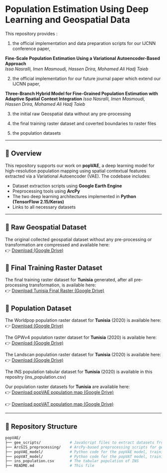 # Population Estimation Using Deep Learning and Geospatial Data
This repository provides :

1) the official implementation and data preparation scripts for our IJCNN conference paper,

**Fine-Scale Population Estimation Using a Variational Autoencoder-Based Approach**  
*Issa Nasralli, Imen Masmoudi, Hassen Drira, Mohamed Ali Hadj Taieb*  

2) the official implementation for our future journal paper which extend our IJCNN paper,

**Three-Branch Hybrid Model for Fine-Grained Population Estimation with Adaptive Spatial Context Integration**
*Issa Nasralli, Imen Masmoudi, Hassen Drira, Mohamed Ali Hadj Taieb*  

3) the initial raw Geospatial data without any pre-processing
5) the final training raster dataset and coverted boundaries to raster files

6) the population datasets
---

## 🧠 Overview

This repository supports our work on **popVAE**, a deep learning model for high-resolution population mapping using spatial contextual features extracted via a Variational Autoencoder (VAE). The codebase includes:

- Dataset extraction scripts using **Google Earth Engine**
- Preprocessing tools using **ArcPy**
- The two deep learning architectures implemented in **Python (TensorFlow 2.15/Keras)**
- Links to all necessary datasets

---

## 📂 Raw Geospatial Dataset

The original collected geospatial dataset without any pre-processing or transformation are compressed and available here:  
👉 [Download (Google Drive)](https://drive.google.com/file/d/17ItohwGAKd94LMVAY86E11kG1oBwJoUG/view?usp=sharing)

## 📂 Final Training Raster Dataset

The final training raster dataset for **Tunisia** generated, after all pre-processing transformation, is available here:  
👉 [Download Tunisia Final Raster (Google Drive)](https://drive.google.com/file/d/12YaLwfOp-IPpgUMciMzb_lOR_eK4aL5B/view?usp=sharing)

## 📂 Population  Dataset

The Worldpop population raster dataset for **Tunisia** (2020) is available here:  
👉 [Download (Google Drive)](https://drive.google.com/file/d/144qTJMNqwMi6JjsT-KorP9HB4IgxaWe5/view?usp=sharing)

The GPWv4 population raster dataset for **Tunisia** (2020) is available here:  
👉 [Download (Google Drive)](https://drive.google.com/file/d/1HrbtDfSGfP6dj6BfA91Kp_74GM1ixNVV/view?usp=sharing)

The Landscan population raster dataset for **Tunisia** (2020) is available here:  
👉 [Download (Google Drive)](https://drive.google.com/file/d/1PRqruoDi6GpFlOaR--N2v_h0sjl88jMz/view?usp=sharing)

The INS population tabular dataset for **Tunisia** (2020) is available in this repositry (ins_population.csv)  

Our population raster datasets for **Tunisia**  are available here:  
👉 [Download popVAE population map (Google Drive)](https://drive.google.com/file/d/1El-42xVPGouFI8s4hrGo9tRN2qlplvTm/view?usp=sharing)

👉 [Download popVAT population map (Google Drive)](https://drive.google.com/file/d/144qTJMNqwMi6JjsT-KorP9HB4IgxaWe5/view?usp=sharing)

---

## 📁 Repository Structure

```bash
popVAE/
├── gee_scripts/             # JavaScript files to extract datasets from Google Earth Engine
├── ArcGIS_preprocessing/    # ArcPy-based preprocessing scripts for geospatial data
├── popVAE_model/            # Python code for the popVAE model, training, and inference
├── popVAT_model/            # Python code for the popVAT model, training, and inference
├── ins_population.csv       # The tabular population of INS 
├── README.md                # This file
